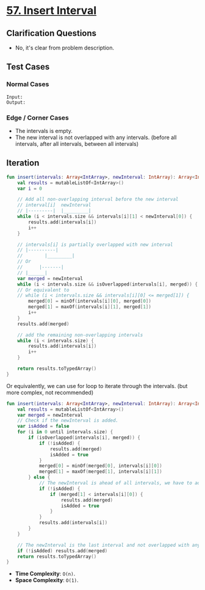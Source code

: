 # [57. Insert Interval](https://leetcode.com/problems/insert-interval)

## Clarification Questions
* No, it's clear from problem description.
 
## Test Cases
### Normal Cases
```
Input: 
Output: 
```

### Edge / Corner Cases
* The intervals is empty.
* The new interval is not overlapped with any intervals. (before all intervals, after all intervals, between all intervals)

## Iteration
```kotlin
fun insert(intervals: Array<IntArray>, newInterval: IntArray): Array<IntArray> {
    val results = mutableListOf<IntArray>()
    var i = 0

    // Add all non-overlapping interval before the new interval
    // interval[i]  newInterval
    // |---------|  |_________|
    while (i < intervals.size && intervals[i][1] < newInterval[0]) {
        results.add(intervals[i])
        i++
    }

    // intervals[i] is partially overlapped with new interval
    // |----------|
    //        |_________|
    // Or
    //      |-------|
    // |______|
    var merged = newInterval
    while (i < intervals.size && isOverlapped(intervals[i], merged)) {
    // Or equivalent to
    // while (i < intervals.size && intervals[i][0] <= merged[1]) {
        merged[0] = minOf(intervals[i][0], merged[0])
        merged[1] = maxOf(intervals[i][1], merged[1])
        i++
    }
    results.add(merged)

    // add the remaining non-overlapping intervals
    while (i < intervals.size) {
        results.add(intervals[i])
        i++
    }

    return results.toTypedArray()
}
```

Or equivalently, we can use for loop to iterate through the intervals. (but more complex, not recommended)
```kotlin
fun insert(intervals: Array<IntArray>, newInterval: IntArray): Array<IntArray> {
    val results = mutableListOf<IntArray>()
    var merged = newInterval
    // Check if the newInterval is added.
    var isAdded = false
    for (i in 0 until intervals.size) {
        if (isOverlapped(intervals[i], merged)) {
            if (!isAdded) {
                results.add(merged)
                isAdded = true
            }
            merged[0] = minOf(merged[0], intervals[i][0])
            merged[1] = maxOf(merged[1], intervals[i][1])
        } else {
            // The newInterval is ahead of all intervals, we have to add it first.
            if (!isAdded) {
                if (merged[1] < intervals[i][0]) {
                    results.add(merged) 
                    isAdded = true
                } 
            }
            results.add(intervals[i])
        }
    }

    // The newInterval is the last interval and not overlapped with any intervals.
    if (!isAdded) results.add(merged)
    return results.toTypedArray()
}
```

* **Time Complexity**: `O(n)`.
* **Space Complexity**: `O(1)`.